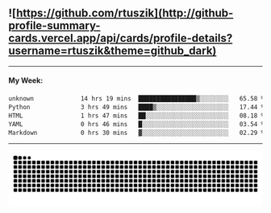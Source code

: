 ## ![https://github.com/rtuszik](http://github-profile-summary-cards.vercel.app/api/cards/profile-details?username=rtuszik&theme=github_dark)

---
#### My Week:

<!--START_SECTION:waka-->

```txt
unknown             14 hrs 19 mins  ████████████████▒░░░░░░░░   65.58 %
Python              3 hrs 49 mins   ████▒░░░░░░░░░░░░░░░░░░░░   17.44 %
HTML                1 hrs 47 mins   ██░░░░░░░░░░░░░░░░░░░░░░░   08.18 %
YAML                0 hrs 46 mins   █░░░░░░░░░░░░░░░░░░░░░░░░   03.54 %
Markdown            0 hrs 30 mins   ▓░░░░░░░░░░░░░░░░░░░░░░░░   02.29 %
```

<!--END_SECTION:waka-->

---

![](https://raw.githubusercontent.com/rtuszik/rtuszik/output/github-contribution-grid-snake-dark.svg)
